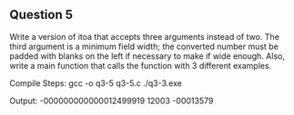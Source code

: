 ## Question 5

Write a version of itoa that accepts three arguments instead of two. The third argument is a minimum field width; the converted number must be padded with blanks on the left if necessary to make if wide enough. Also, write a main function that calls the function with 3 different examples.

Compile Steps:
gcc -o q3-5 q3-5.c
./q3-3.exe

Output:
-000000000000012499919
12003
-00013579

